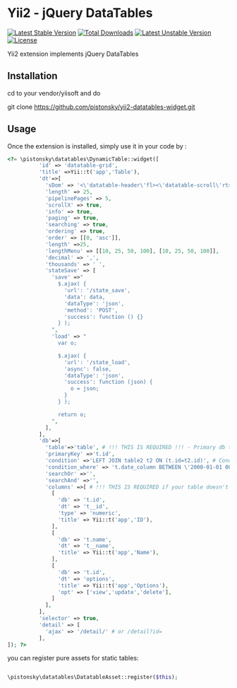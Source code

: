 Yii2 - jQuery DataTables 
========================
[![Latest Stable Version](https://poser.pugx.org/snickom/yii2-datatables-widget/v/stable.png)](https://packagist.org/packages/snickom/yii2-datatables-widget) [![Total Downloads](https://poser.pugx.org/snickom/yii2-datatables-widget/downloads.png)](https://packagist.org/packages/snickom/yii2-datatables-widget) [![Latest Unstable Version](https://poser.pugx.org/snickom/yii2-datatables-widget/v/unstable.png)](https://packagist.org/packages/snickom/yii2-datatables-widget) [![License](https://poser.pugx.org/snickom/yii2-datatables-widget/license.png)](https://packagist.org/packages/snickom/yii2-datatables-widget) 

Yii2 extension implements jQuery DataTables

Installation
------------

cd to your vendor/yiisoft and do 

git clone https://github.com/pistonsky/yii2-datatables-widget.git

Usage
-----

Once the extension is installed, simply use it in your code by  :

```php
<?= \pistonsky\datatables\DynamicTable::widget([
          'id' => 'datatable-grid',
          'title' =>Yii::t('app','Table'),
          'dt'=>[
            'sDom' => '<\'datatable-header\'fl><\'datatable-scroll\'rt><\'datatable-footer\'ip>',
            'length' => 25,
            'pipelinePages' => 5,
            'scrollX' => true,
            'info' => true,
            'paging' => true,
            'searching' => true,
            'ordering' => true,
            'order' => [[0, 'asc']],
            'length' =>25,
            'lengthMenu' => [[10, 25, 50, 100], [10, 25, 50, 100]],
            'decimal' => ',',
            'thousands' => ' ',
            'stateSave' => [
              'save' =>"
                $.ajax( {
                  'url': '/state_save',
                  'data': data,
                  'dataType': 'json',
                  'method': 'POST',
                  'success': function () {}
                } );
              ",
              'load' => "
                var o;

                $.ajax( {
                  'url': '/state_load',
                  'async': false,
                  'dataType': 'json',
                  'success': function (json) {
                    o = json;
                  }
                } );

                return o;
              ",
            ],
          ],
          'db'=>[
            'table'=>'table', # !!! THIS IS REQUIRED !!! - Primary db table
            'primaryKey' =>'t.id',
            'condition' =>'LEFT JOIN table2 t2 ON (t.id=t2.id)', # Condition for joining related tables
            'condition_where' => 't.date_column BETWEEN \'2000-01-01 00:00:00\' AND \'2010-01-01 00:00:00\'', # Condition for adding special WHERE conditions
            'searchOr' =>'',
            'searchAnd' =>'',
            'columns' =>[ # !!! THIS IS REQUIRED if your table doesn't have columns id & name !!! - Db columns to show
              [
                'db' => 't.id',
                'dt' => 't__id', 
                'type' => 'numeric',
                'title' => Yii::t('app','ID'),
              ],
              [
                'db' => 't.name',
                'dt' => 't__name',
                'title' => Yii::t('app','Name'), 
              ],
              [
                'db' => 't.id',
                'dt' => 'options',
                'title' => Yii::t('app','Options'), 
                'opt' => ['view','update','delete'], 
              ]
            ],
          ],
          'selector' => true,
          'detail' => [
          	'ajax' => '/detail/' # or /detail?id=
          ],
]); ?>
```

you can register pure assets for static tables: 


```php

\pistonsky\datatables\DatatableAsset::register($this);

```
